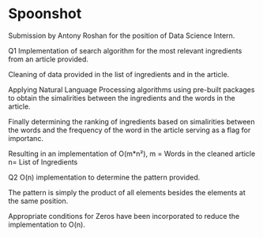 # Spoonshot
Submission by Antony Roshan for the position of Data Science Intern.

Q1
Implementation of search algorithm for the most relevant ingredients from an article provided.

Cleaning of data provided in the list of ingredients and in the article.

Applying Natural Language Processing algorithms using pre-built packages to obtain the simalirities between the ingredients and the words in the article.

Finally determining the ranking of ingredients based on simalirities between the words and the frequency of the word in the article serving as a flag for importanc.

Resulting in an implementation of O(m*n²),
m = Words in the cleaned article
n= List of Ingredients




Q2
O(n) implementation to determine the pattern provided.

The pattern is simply the product of all elements besides the elements at the same position.

Appropriate conditions for Zeros have been incorporated to reduce the implementation to O(n).




